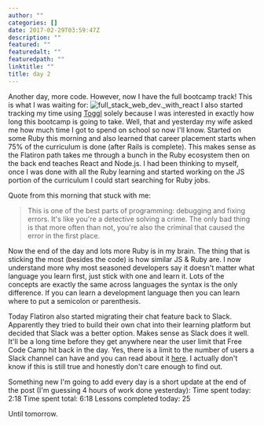 ```yaml
---
author: ""
categories: []
date: 2017-02-29T03:59:47Z
description: ""
featured: ""
featuredalt: ""
featuredpath: ""
linktitle: ""
title: day 2
---
```



Another day, more code. However, now I have the full bootcamp track! This is what I was waiting for:
![full_stack_web_dev._with_react][1]
I also started tracking my time using [Toggl][2] solely because I was interested in exactly how long this bootcamp is going to take. Well, that and yesterday my wife asked me how much time I got to spend on school so now I'll know. Started on some Ruby this morning and also learned that career placement starts when 75% of the curriculum is done (after Rails is complete). This makes sense as the Flatiron path takes me through a bunch in the Ruby ecosystem then on the back end teaches React and Node.js. I had been thinking to myself, once I was done with all the Ruby learning and started working on the JS portion of the curriculum I could start searching for Ruby jobs.

Quote from this morning that stuck with me:
> This is one of the best parts of programming: debugging and fixing errors. It's like you're a detective solving a crime. The only bad thing is that more often than not, you're also the criminal that caused the error in the first place.

Now the end of the day and lots more Ruby is in my brain. The thing that is sticking the most (besides the code) is how similar JS & Ruby are. I now understand more why most seasoned developers say it doesn't matter what language you learn first, just stick with one and learn it. Lots of the concepts are exactly the same across languages the syntax is the only difference. If you can learn a development language then you can learn where to put a semicolon or parenthesis.

Today Flatiron also started migrating their chat feature back to Slack. Apparently they tried to build their own chat into their learning platform but decided that Slack was a better option. Makes sense as Slack does it well. It'll be a long time before they get anywhere near the user limit that Free Code Camp hit back in the day. Yes, there is a limit to the number of users a Slack channel can have and you can read about it [here][3]. I actually don't know if this is still true and honestly don't care enough to find out.

Something new I'm going to add every day is a short update at the end of the post (I'm guessing 4 hours of work done yesterday):
Time spent today: 2:18
Time spent total: 6:18
Lessons completed today: 25

Until tomorrow.

  [1]: https://res.cloudinary.com/sethalexander/v1488290498/zpcntksutiursizgshbi
  [2]: http://toggl.com
  [3]: https://medium.freecodecamp.com/so-yeah-we-tried-slack-and-we-deeply-regretted-it-391bcc714c81

